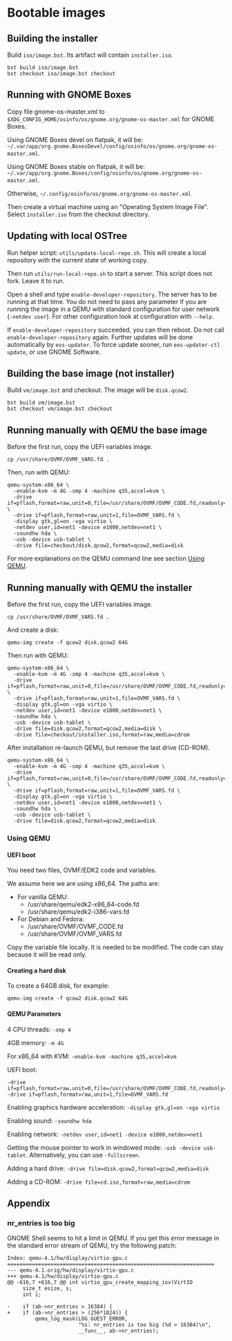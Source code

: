 # Bootable images

## Building the installer

Build `iso/image.bst`. Its artifact will contain `installer.iso`.

```
bst build iso/image.bst
bst checkout iso/image.bst checkout
```

## Running with GNOME Boxes

Copy file gnome-os-master.xml to `$XDG_CONFIG_HOME/osinfo/os/gnome.org/gnome-os-master.xml` for GNOME Boxes.

Using GNOME Boxes devel on flatpak, it will be: `~/.var/app/org.gnome.BoxesDevel/config/osinfo/os/gnome.org/gnome-os-master.xml`.

Using GNOME Boxes stable on flatpak, it will be: `~/.var/app/org.gnome.Boxes/config/osinfo/os/gnome.org/gnome-os-master.xml`.

Otherwise, `~/.config/osinfo/os/gnome.org/gnome-os-master.xml`

Then create a virtual machine using an "Operating System Image
File". Select `installer.iso` from the checkout directory.

## Updating with local OSTree

Run helper script: `utils/update-local-repo.sh`. This will create a
local repository with the current state of working copy.

Then run `utils/run-local-repo.sh` to start a server. This script does
not fork. Leave it to run.

Open a shell and type `enable-developer-repository`. The server has to
be running at that time. You do not need to pass any parameter if you
are running the image in a QEMU with standard configuration for user
network (`-netdev user`). For other configuration look at
configuration with `--help`.

If `enable-developer-repository` succeeded, you can then reboot.  Do
not call `enable-developer-repository` again.  Further updates will be
done automatically by `eos-updater`. To force update sooner, run
`eos-updater-ctl update`, or use GNOME Software.

## Building the base image (not installer)

Build `vm/image.bst` and checkout. The image will be `disk.qcow2`.

```
bst build vm/image.bst
bst checkout vm/image.bst checkout
```

## Running manually with QEMU the base image

Before the first run, copy the UEFI variables image.

```
cp /usr/share/OVMF/OVMF_VARS.fd .
```

Then, run with QEMU:

```
qemu-system-x86_64 \
  -enable-kvm -m 4G -smp 4 -machine q35,accel=kvm \
  -drive if=pflash,format=raw,unit=0,file=/usr/share/OVMF/OVMF_CODE.fd,readonly=on \
  -drive if=pflash,format=raw,unit=1,file=OVMF_VARS.fd \
  -display gtk,gl=on -vga virtio \
  -netdev user,id=net1 -device e1000,netdev=net1 \
  -soundhw hda \
  -usb -device usb-tablet \
  -drive file=checkout/disk.qcow2,format=qcow2,media=disk
```

For more explanations on the QEMU command line see section [Using
QEMU](#using-qemu).

## Running manually with QEMU the installer

Before the first run, copy the UEFI variables image.

```
cp /usr/share/OVMF/OVMF_VARS.fd .
```

And create a disk:

```
qemu-img create -f qcow2 disk.qcow2 64G
```

Then run with QEMU:

```
qemu-system-x86_64 \
  -enable-kvm -m 4G -smp 4 -machine q35,accel=kvm \
  -drive if=pflash,format=raw,unit=0,file=/usr/share/OVMF/OVMF_CODE.fd,readonly=on \
  -drive if=pflash,format=raw,unit=1,file=OVMF_VARS.fd \
  -display gtk,gl=on -vga virtio \
  -netdev user,id=net1 -device e1000,netdev=net1 \
  -soundhw hda \
  -usb -device usb-tablet \
  -drive file=disk.qcow2,format=qcow2,media=disk \
  -drive file=checkout/installer.iso,format=raw,media=cdrom
```

After installation re-launch QEMU, but remove the last drive (CD-ROM).

```
qemu-system-x86_64 \
  -enable-kvm -m 4G -smp 4 -machine q35,accel=kvm \
  -drive if=pflash,format=raw,unit=0,file=/usr/share/OVMF/OVMF_CODE.fd,readonly=on \
  -drive if=pflash,format=raw,unit=1,file=OVMF_VARS.fd \
  -display gtk,gl=on -vga virtio \
  -netdev user,id=net1 -device e1000,netdev=net1 \
  -soundhw hda \
  -usb -device usb-tablet \
  -drive file=disk.qcow2,format=qcow2,media=disk
```

### Using QEMU

<a name="using-qemu"></a>

#### UEFI boot

You need two files, OVMF/EDK2 code and variables.

We assume here we are using x86_64. The paths are:

- For vanilla QEMU:
  * /usr/share/qemu/edk2-x86_64-code.fd
  * /usr/share/qemu/edk2-i386-vars.fd
- For Debian and Fedora:
  * /usr/share/OVMF/OVMF_CODE.fd
  * /usr/share/OVMF/OVMF_VARS.fd

Copy the variable file locally. It is needed to be modified. The code
can stay because it will be read only.

#### Creating a hard disk

To create a 64GB disk, for example:

```
qemu-img create -f qcow2 disk.qcow2 64G
```

#### QEMU Parameters

4 CPU threads: `-smp 4`

4GB memory: `-m 4G`

For x86_64 with KVM: `-enable-kvm -machine q35,accel=kvm`

UEFI boot:

```
-drive if=pflash,format=raw,unit=0,file=/usr/share/OVMF/OVMF_CODE.fd,readonly=on
-drive if=pflash,format=raw,unit=1,file=OVMF_VARS.fd
```

Enabling graphics hardware acceleration: `-display gtk,gl=on -vga virtio`

Enabling sound: `-soundhw hda`

Enabling network: `-netdev user,id=net1 -device e1000,netdev=net1`

Getting the mouse pointer to work in windowed mode: `-usb -device
usb-tablet`.  Alternatively, you can use `-fullscreen`.

Adding a hard drive: `-drive file=disk.qcow2,format=qcow2,media=disk`

Adding a CD-ROM: `-drive file=cd.iso,format=raw,media=cdrom`

## Appendix

### nr_entries is too big

GNOME Shell seems to hit a limit in QEMU. If you get this error message
in the standard error stream of QEMU, try the following patch:

```
Index: qemu-4.1/hw/display/virtio-gpu.c
===================================================================
--- qemu-4.1.orig/hw/display/virtio-gpu.c
+++ qemu-4.1/hw/display/virtio-gpu.c
@@ -616,7 +616,7 @@ int virtio_gpu_create_mapping_iov(VirtIO
     size_t esize, s;
     int i;
 
-    if (ab->nr_entries > 16384) {
+    if (ab->nr_entries > (256*1024)) {
         qemu_log_mask(LOG_GUEST_ERROR,
                       "%s: nr_entries is too big (%d > 16384)\n",
                       __func__, ab->nr_entries);
```

